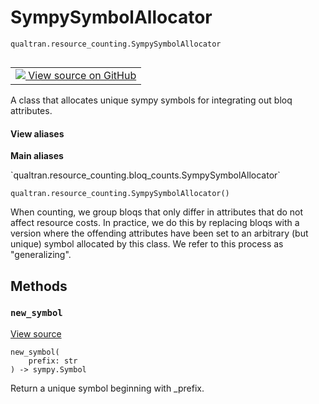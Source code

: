 # SympySymbolAllocator
`qualtran.resource_counting.SympySymbolAllocator`


<table class="tfo-notebook-buttons tfo-api nocontent" align="left">
<td>
  <a target="_blank" href="https://github.com/quantumlib/cirq-qubitization/blob/main/qualtran/resource_counting/bloq_counts.py#L35-L51">
    <img src="https://www.tensorflow.org/images/GitHub-Mark-32px.png" />
    View source on GitHub
  </a>
</td>
</table>



A class that allocates unique sympy symbols for integrating out bloq attributes.

<section class="expandable">
  <h4 class="showalways">View aliases</h4>
  <p>
<b>Main aliases</b>
<p>`qualtran.resource_counting.bloq_counts.SympySymbolAllocator`</p>
</p>
</section>

<pre class="devsite-click-to-copy prettyprint lang-py tfo-signature-link">
<code>qualtran.resource_counting.SympySymbolAllocator()
</code></pre>



<!-- Placeholder for "Used in" -->

When counting, we group bloqs that only differ in attributes that do not affect
resource costs. In practice, we do this by replacing bloqs with a version where
the offending attributes have been set to an arbitrary (but unique) symbol allocated
by this class. We refer to this process as "generalizing".

## Methods

<h3 id="new_symbol"><code>new_symbol</code></h3>

<a target="_blank" class="external" href="https://github.com/quantumlib/cirq-qubitization/blob/main/qualtran/resource_counting/bloq_counts.py#L47-L51">View source</a>

<pre class="devsite-click-to-copy prettyprint lang-py tfo-signature-link">
<code>new_symbol(
    prefix: str
) -> sympy.Symbol
</code></pre>

Return a unique symbol beginning with _prefix.




